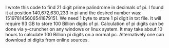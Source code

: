 I wrote this code to find 21 digit prime palindrome in decimals of pi.
I found it at position 140,672,630,233 in pi and the desired number was: 151978145606541879151.
We need 1 byte to store 1 pi digit in txt file. 
It will require 93 GB to store 100 Billion digits of pi.
Calculation of pi digits can be done via y-cruncher on any windows or linux system.
It may take about 10 hours to calculate 100 Billion pi digits on a normal pc.
Alternatively one can download pi digits from online sources. 
